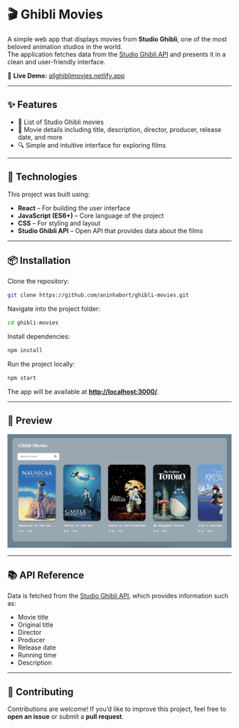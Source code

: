 # 🎬 Ghibli Movies

A simple web app that displays movies from **Studio Ghibli**, one of the most beloved animation studios in the world.  
The application fetches data from the [Studio Ghibli API](https://ghibliapi.vercel.app/) and presents it in a clean and user-friendly interface.

🔗 **Live Demo:** [allghiblimovies.netlify.app](https://allghiblimovies.netlify.app/)

---

## ✨ Features

- 📜 List of Studio Ghibli movies  
- 🎥 Movie details including title, description, director, producer, release date, and more  
- 🔍 Simple and intuitive interface for exploring films  

---

## 🚀 Technologies

This project was built using:

- **React** – For building the user interface  
- **JavaScript (ES6+)** – Core language of the project  
- **CSS** – For styling and layout  
- **Studio Ghibli API** – Open API that provides data about the films  

---

## 📦 Installation

Clone the repository:

```bash
git clone https://github.com/aninhabort/ghibli-movies.git
```

Navigate into the project folder:

```bash
cd ghibli-movies
```

Install dependencies:

```bash
npm install
```

Run the project locally:

```bash
npm start
```

The app will be available at **[http://localhost:3000/](http://localhost:3000/)**.

---

## 📸 Preview

![Preview](./public/screenshot.png)

---

## 📚 API Reference

Data is fetched from the [Studio Ghibli API](https://ghibliapi.vercel.app/), which provides information such as:

* Movie title
* Original title
* Director
* Producer
* Release date
* Running time
* Description

---

## 🤝 Contributing

Contributions are welcome!
If you’d like to improve this project, feel free to **open an issue** or submit a **pull request**.
